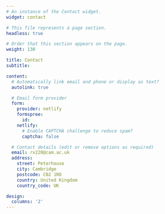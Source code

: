 ```yaml
---
# An instance of the Contact widget.
widget: contact

# This file represents a page section.
headless: true

# Order that this section appears on the page.
weight: 130

title: Contact
subtitle:

content:
  # Automatically link email and phone or display as text?
  autolink: true

  # Email form provider
  form:
    provider: netlify
    formspree:
      id:
    netlify:
      # Enable CAPTCHA challenge to reduce spam?
      captcha: false

  # Contact details (edit or remove options as required)
  email: rx220@cam.ac.uk
  address:
    street: Peterhouse
    city: Cambridge
    postcode: CB2 1RD
    country: United Kingdom
    country_code: UK

design:
  columns: '2'
---
```

